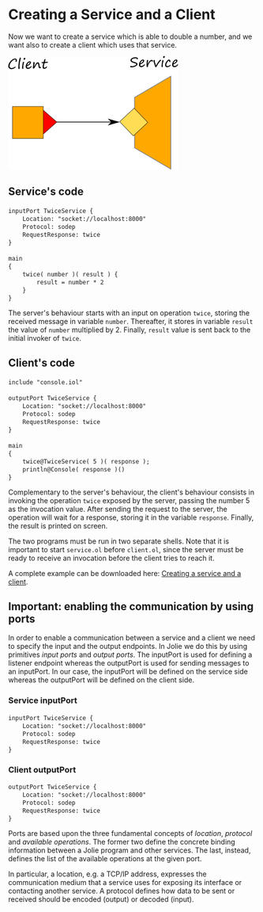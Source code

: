 # Creating a Service and a Client

Now we want to create a service which is able to double a number, and we want also to create a client which uses that service.

![](../.gitbook/assets/creating_service_and_client.png)

## Service's code

```jolie
inputPort TwiceService {
    Location: "socket://localhost:8000"
    Protocol: sodep
    RequestResponse: twice
}

main
{
    twice( number )( result ) {
        result = number * 2
    }
}
```

The server's behaviour starts with an input on operation `twice`, storing the received message in variable `number`. Thereafter, it stores in variable `result` the value of `number` multiplied by 2. Finally, `result` value is sent back to the initial invoker of `twice`.

## Client's code

```jolie
include "console.iol"

outputPort TwiceService {
    Location: "socket://localhost:8000"
    Protocol: sodep
    RequestResponse: twice
}

main
{
    twice@TwiceService( 5 )( response );
    println@Console( response )()
}
```

Complementary to the server's behaviour, the client's behaviour consists in invoking the operation `twice` exposed by the server, passing the number 5 as the invocation value. After sending the request to the server, the operation will wait for a response, storing it in the variable `response`. Finally, the result is printed on screen.

The two programs must be run in two separate shells. Note that it is important to start `service.ol` before `client.ol`, since the server must be ready to receive an invocation before the client tries to reach it.

A complete example can be downloaded here: [Creating a service and a client](https://github.com/jolie/examples/tree/master/01_getting_started).

## Important: enabling the communication by using ports

In order to enable a communication between a service and a client we need to specify the input and the output endpoints. In Jolie we do this by using primitives _input ports_ and _output ports_. The inputPort is used for defining a listener endpoint whereas the outputPort is used for sending messages to an inputPort. In our case, the inputPort will be defined on the service side whereas the outputPort will be defined on the client side.

### Service inputPort

```jolie
inputPort TwiceService {
    Location: "socket://localhost:8000"
    Protocol: sodep
    RequestResponse: twice
}
```

### Client outputPort

```jolie
outputPort TwiceService {
    Location: "socket://localhost:8000"
    Protocol: sodep
    RequestResponse: twice
}
```

Ports are based upon the three fundamental concepts of _location_, _protocol_ and _available operations_. The former two define the concrete binding information between a Jolie program and other services. The last, instead, defines the list of the available operations at the given port.

In particular, a location, e.g. a TCP/IP address, expresses the communication medium that a service uses for exposing its interface or contacting another service. A protocol defines how data to be sent or received should be encoded \(output\) or decoded \(input\).
